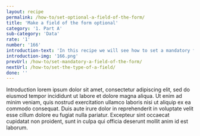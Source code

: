 ```yaml
---
layout: recipe
permalink: /how-to/set-optional-a-field-of-the-form/
title: 'Make a field of the form optional'
category: '1. Part A'
sub-category: 'Data'
rate: '1'
number: '166'
introduction-text: 'In this recipe we will see how to set a mandatory field as optional : the users will not be anymore obliged to fill the field to be able to save the form.'
introduction-img: '166.png'
prevUrl: /how-to/set-mandatory-a-field-of-the-form/
nextUrl: /how-to/set-the-type-of-a-field/
done: ''
---
```


Introduction lorem ipsum dolor sit amet, consectetur adipiscing elit, sed do eiusmod tempor incididunt ut labore et dolore magna aliqua. Ut enim ad minim veniam, quis nostrud exercitation ullamco laboris nisi ut aliquip ex ea commodo consequat. Duis aute irure dolor in reprehenderit in voluptate velit esse cillum dolore eu fugiat nulla pariatur. Excepteur sint occaecat cupidatat non proident, sunt in culpa qui officia deserunt mollit anim id est laborum.

